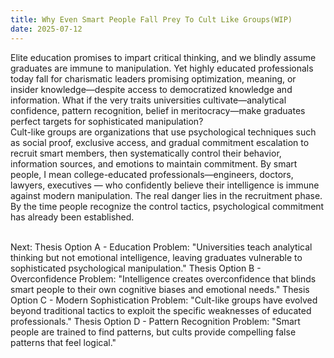 ```yaml
---
title: Why Even Smart People Fall Prey To Cult Like Groups(WIP)
date: 2025-07-12
---
```


Elite education promises to impart critical thinking, and we blindly assume graduates are immune to manipulation. 
Yet highly educated professionals today fall for charismatic leaders promising optimization, meaning, or insider knowledge—despite access to democratized knowledge and information.
What if the very traits universities cultivate—analytical confidence, pattern recognition, belief in meritocracy—make graduates perfect targets for sophisticated manipulation?
<br/>
Cult-like groups are organizations that use psychological techniques such as social proof, exclusive access, and gradual commitment escalation to recruit smart members, then systematically control their behavior, information sources, and emotions to maintain commitment. 
By smart people, I mean college-educated professionals—engineers, doctors, lawyers, executives — who confidently believe their intelligence is immune against modern manipulation. The real danger lies in the recruitment phase. By the time people recognize the control tactics, psychological commitment has already been established.

<br/>
Next: 
Thesis Option A - Education Problem:
"Universities teach analytical thinking but not emotional intelligence, leaving graduates vulnerable to sophisticated psychological manipulation."
Thesis Option B - Overconfidence Problem:
"Intelligence creates overconfidence that blinds smart people to their own cognitive biases and emotional needs."
Thesis Option C - Modern Sophistication Problem:
"Cult-like groups have evolved beyond traditional tactics to exploit the specific weaknesses of educated professionals."
Thesis Option D - Pattern Recognition Problem:
"Smart people are trained to find patterns, but cults provide compelling false patterns that feel logical."